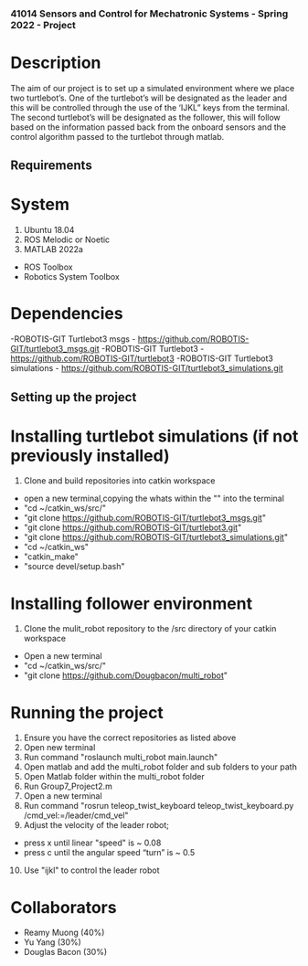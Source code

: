 ### 41014 Sensors and Control for Mechatronic Systems - Spring 2022 - Project

# Description
The aim of our project is to set up a simulated environment where we place two turtlebot’s. One of the turtlebot’s will be designated as the leader and this will be controlled through the use of the ‘IJKL” keys from the terminal. The second turtlebot’s will be designated as the follower, this will follow based on the information passed back from the onboard sensors and the control algorithm passed to the turtlebot through matlab.

## Requirements
# System 
1. Ubuntu 18.04
2. ROS Melodic or Noetic 
3. MATLAB 2022a
- ROS Toolbox
- Robotics System Toolbox
# Dependencies
-ROBOTIS-GIT Turtlebot3 msgs - https://github.com/ROBOTIS-GIT/turtlebot3_msgs.git
-ROBOTIS-GIT Turtlebot3 - https://github.com/ROBOTIS-GIT/turtlebot3
-ROBOTIS-GIT Turtlebot3 simulations - https://github.com/ROBOTIS-GIT/turtlebot3_simulations.git 

## Setting up the project
# Installing turtlebot simulations (if not previously installed)
1. Clone and build repositories into catkin workspace 
- open a new terminal,copying the whats within the "" into the terminal  
- "cd ~/catkin_ws/src/"
- "git clone https://github.com/ROBOTIS-GIT/turtlebot3_msgs.git"
- "git clone https://github.com/ROBOTIS-GIT/turtlebot3.git"
- "git clone https://github.com/ROBOTIS-GIT/turtlebot3_simulations.git"
- "cd ~/catkin_ws"
- "catkin_make" 
- "source devel/setup.bash"

# Installing follower environment
1. Clone the mulit_robot repository to the /src directory of your catkin workspace
- Open a new terminal 
- "cd ~/catkin_ws/src/"
- "git clone https://github.com/Dougbacon/multi_robot"

# Running the project 
1. Ensure you have the correct repositories as listed above 
2. Open new terminal
3. Run command "roslaunch multi_robot main.launch"
4. Open matlab and add the multi_robot folder and sub folders to your path
5. Open Matlab folder within the multi_robot folder
6. Run Group7_Project2.m 
7. Open a new terminal 
8. Run command "rosrun teleop_twist_keyboard teleop_twist_keyboard.py /cmd_vel:=/leader/cmd_vel"
9. Adjust the velocity of the leader robot;
- press x until linear "speed" is ~ 0.08
- press c until the angular speed “turn” is ~ 0.5
10. Use "ijkl" to control the leader robot 

# Collaborators
- Reamy Muong (40%)
- Yu Yang (30%)
- Douglas Bacon (30%)


